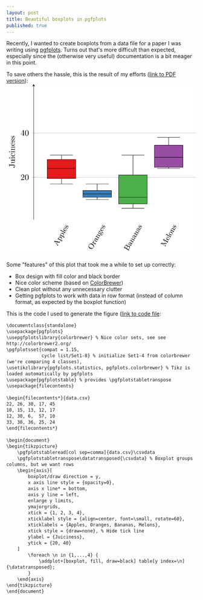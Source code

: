 ```yaml
---
layout: post
title: Beautiful boxplots in pgfplots
published: true
---
```

Recently, I wanted to create boxplots from a data file for a paper I was writing using [pgfplots](). Turns out that's more difficult than expected, especially since the (otherwise very useful) documentation is a bit meager in this point.

To save others the hassle, this is the result of my efforts ([link to PDF version](/images/2018-03-21-pgfplots-boxplot.pdf)):
![Boxplot generated using pgfplots](/images/2018-03-21-pgfplots-boxplot.png)

Some "features" of this plot that took me a while to set up correctly:
* Box design with fill color and black border
* Nice color scheme (based on [ColorBrewer](http://colorbrewer2.org/#))
* Clean plot without any unnecessary clutter
* Getting pgfplots to work with data in row format (instead of column format, as expected by the boxplot  function)

This is the code I used to generate the figure ([link to code file](/snippets/pgfplots-boxplot.tex):
```TeX
\documentclass{standalone}
\usepackage{pgfplots}
\usepgfplotslibrary{colorbrewer} % Nice color sets, see see http://colorbrewer2.org/	
\pgfplotsset{compat = 1.15, 
			 cycle list/Set1-8} % initialize Set1-4 from colorbrewer (we're comparing 4 classes), 
\usetikzlibrary{pgfplots.statistics, pgfplots.colorbrewer} % Tikz is loaded automatically by pgfplots
\usepackage{pgfplotstable} % provides \pgfplotstabletranspose
\usepackage{filecontents}

\begin{filecontents*}{data.csv}
22, 26, 30, 17, 45
10, 15, 13, 12, 17
12, 30, 6,  57, 10
33, 38, 36, 25, 24
\end{filecontents*}

\begin{document}
\begin{tikzpicture}
	\pgfplotstableread[col sep=comma]{data.csv}\csvdata
	\pgfplotstabletranspose\datatransposed{\csvdata} % Boxplot groups columns, but we want rows
	\begin{axis}[
		boxplot/draw direction = y,
		x axis line style = {opacity=0},
		axis x line* = bottom,
		axis y line = left,
		enlarge y limits,
		ymajorgrids,
		xtick = {1, 2, 3, 4},
		xticklabel style = {align=center, font=\small, rotate=60},
		xticklabels = {Apples, Oranges, Bananas, Melons},
		xtick style = {draw=none}, % Hide tick line
		ylabel = {Juiciness},
		ytick = {20, 40}
	]
		\foreach \n in {1,...,4} {
			\addplot+[boxplot, fill, draw=black] table[y index=\n] {\datatransposed};
		}
	\end{axis}
\end{tikzpicture}
\end{document}
```